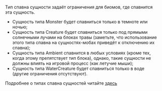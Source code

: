 Тип спавна сущности задаёт ограничения для биомов, где спавнится эта сущность.

* Сущность типа Monster будет спавниться только в темноте или ночью;
* Сущность типа Creature будет спавниться только под прямыми солнечными лучами на блоках травы (заметьте, что использование этого типа спавна на сущностях-мобах приведёт к отключению их спавна);
* Сущность типа Ambient спавнится в любых условиях (кроме тех, когда этому препятствует тип блока), однако, такие сущности не должны влиять на игровой процесс (как летучие мыши);
* Сущность типа WaterCreature будет спавниться только в воде (другие ограничения отсутствуют).

Подробнее о типах спавна сущностей читайте [здесь](https://mcreator.net/wiki/mob-spawning-parameters)